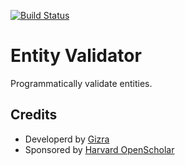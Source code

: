 [![Build Status](https://travis-ci.org/Gizra/entity_validator.svg?branch=7.x-2.x)](https://travis-ci.org/Gizra/entity_validator)

# Entity Validator

Programmatically validate entities.

## Credits

* Developerd by [Gizra](http://gizra.com)
* Sponsored by [Harvard OpenScholar](http://openscholar.harvard.edu/)

